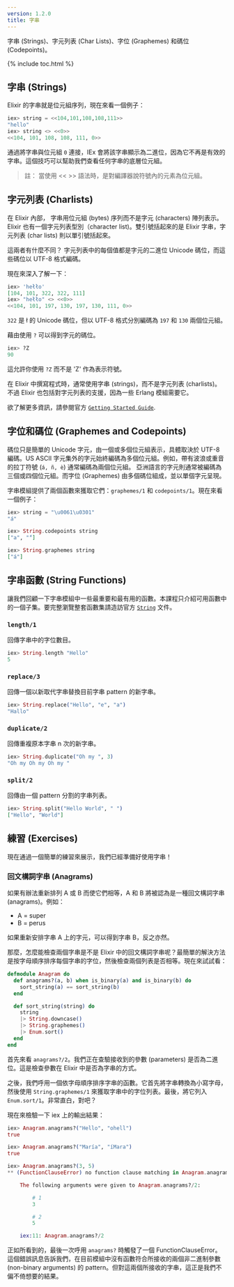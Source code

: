 ```yaml
---
version: 1.2.0
title: 字串
---
```


字串 (Strings)、字元列表 (Char Lists)、字位 (Graphemes) 和碼位 (Codepoints)。

{% include toc.html %}

## 字串 (Strings)

Elixir 的字串就是位元組序列，現在來看一個例子：

```elixir
iex> string = <<104,101,108,108,111>>
"hello"
iex> string <> <<0>>
<<104, 101, 108, 108, 111, 0>>
```

通過將字串與位元組 `0` 連接，IEx 會將該字串顯示為二進位，因為它不再是有效的字串。這個技巧可以幫助我們查看任何字串的底層位元組。

>註： 當使用 << >> 語法時，是對編譯器說符號內的元素為位元組。

## 字元列表 (Charlists)

在 Elixir 內部， 字串用位元組 (bytes) 序列而不是字元 (characters) 陣列表示。Elixir 也有一個字元列表型別（character list)。雙引號括起來的是 Elixir 字串，字元列表 (char lists) 則以單引號括起來。

這兩者有什麼不同？ 字元列表中的每個值都是字元的二進位 Unicode 碼位，而這些碼位以 UTF-8 格式編碼。

現在來深入了解一下：

```elixir
iex> 'hełło'
[104, 101, 322, 322, 111]
iex> "hełło" <> <<0>>
<<104, 101, 197, 130, 197, 130, 111, 0>>
```

`322` 是  ł 的 Unicode 碼位，但以 UTF-8 格式分別編碼為 `197` 和 `130` 兩個位元組。

藉由使用 `?` 可以得到字元的碼位。

```elixir
iex> ?Z  
90
```
這允許你使用 `?Z` 而不是 'Z' 作為表示符號。

在 Elixir 中撰寫程式時，通常使用字串 (strings)，而不是字元列表 (charlists)。不過 Elixir 也包括對字元列表的支援，因為一些 Erlang 模組需要它。

欲了解更多資訊，請參閱官方 [`Getting Started Guide`](http://elixir-lang.org/getting-started/binaries-strings-and-char-lists.html).

## 字位和碼位 (Graphemes and Codepoints)

碼位只是簡單的 Unicode 字元，由一個或多個位元組表示，具體取決於 UTF-8 編碼。US ASCII 字元集外的字元始終編碼為多個位元組。例如，帶有波浪或重音的拉丁符號 (`á, ñ, è`) 通常編碼為兩個位元組。
亞洲語言的字元則通常被編碼為三個或四個位元組。而字位 (Graphemes) 由多個碼位組成，並以單個字元呈現。

字串模組提供了兩個函數來獲取它們：`graphemes/1` 和 `codepoints/1`。現在來看一個例子：

```elixir
iex> string = "\u0061\u0301"
"á"

iex> String.codepoints string
["a", "́"]

iex> String.graphemes string
["á"]
```

## 字串函數 (String Functions)

讓我們回顧一下字串模組中一些最重要和最有用的函數。本課程只介紹可用函數中的一個子集。要完整瀏覽整套函數集請造訪官方 [`String`](https://hexdocs.pm/elixir/String.html) 文件。

### `length/1`

回傳字串中的字位數目。

```elixir
iex> String.length "Hello"
5
```

### `replace/3`

回傳一個以新取代字串替換目前字串 pattern 的新字串。

```elixir
iex> String.replace("Hello", "e", "a")
"Hallo"
```

### `duplicate/2`

回傳重複原本字串 n 次的新字串。

```elixir
iex> String.duplicate("Oh my ", 3)
"Oh my Oh my Oh my "
```

### `split/2`

回傳由一個 pattern 分割的字串列表。

```elixir
iex> String.split("Hello World", " ")
["Hello", "World"]
```

## 練習 (Exercises)

現在通過一個簡單的練習來展示，我們已經準備好使用字串！

### 回文構詞字串 (Anagrams)

如果有辦法重新排列 A 或 B 而使它們相等，A 和 B 將被認為是一種回文構詞字串 (anagrams)。例如：

+ A = super
+ B = perus

如果重新安排字串 A 上的字元，可以得到字串 B，反之亦然。

那麼，怎麼能檢查兩個字串是不是 Elixir 中的回文構詞字串呢？最簡單的解決方法是按字母順序排序每個字串的字位，然後檢查兩個列表是否相等。現在來試試看：

```elixir
defmodule Anagram do
  def anagrams?(a, b) when is_binary(a) and is_binary(b) do
    sort_string(a) == sort_string(b)
  end

  def sort_string(string) do
    string
    |> String.downcase()
    |> String.graphemes()
    |> Enum.sort()
  end
end
```

首先來看 `anagrams?/2`。我們正在查驗接收到的參數 (parameters) 是否為二進位。這是檢查參數在 Elixir 中是否為字串的方式。

之後，我們呼用一個依字母順序排序字串的函數。它首先將字串轉換為小寫字母，然後使用 `String.graphemes/1` 來獲取字串中的字位列表。最後，將它列入 `Enum.sort/1`。非常直白，對吧？

現在來檢驗一下 iex 上的輸出結果：

```elixir
iex> Anagram.anagrams?("Hello", "ohell")
true

iex> Anagram.anagrams?("María", "íMara")
true

iex> Anagram.anagrams?(3, 5)
** (FunctionClauseError) no function clause matching in Anagram.anagrams?/2

    The following arguments were given to Anagram.anagrams?/2:

        # 1
        3

        # 2
        5

    iex:11: Anagram.anagrams?/2
```

正如所看到的，最後一次呼用 `anagrams?` 時觸發了一個 FunctionClauseError。這個錯誤訊息告訴我們，在目前模組中沒有函數符合所接收的兩個非二進制參數 (non-binary arguments) 的 pattern。但對這兩個所接收的字串，這正是我們不偏不倚想要的結果。